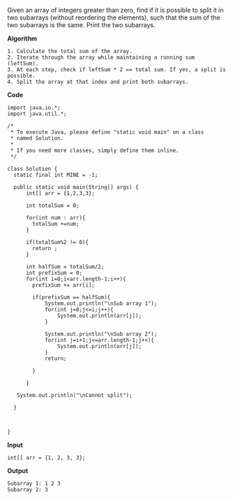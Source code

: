 Given an array of integers greater than zero, find if it is possible to split it in two subarrays (without reordering the elements), such that the sum of the two subarrays is the same. Print the two subarrays.

**Algorithm**

```
1. Calculate the total sum of the array.
2. Iterate through the array while maintaining a running sum (leftSum).
3. At each step, check if leftSum * 2 == total sum. If yes, a split is possible.
4. Split the array at that index and print both subarrays.
```

**Code**

```
import java.io.*;
import java.util.*;

/*
 * To execute Java, please define "static void main" on a class
 * named Solution.
 *
 * If you need more classes, simply define them inline.
 */

class Solution {
  static final int MINE = -1;

  public static void main(String[] args) {
      int[] arr = {1,2,3,3};

      int totalSum = 0;

      for(int num : arr){
        totalSum +=num;
      }  

      if(totalSum%2 != 0){
        return ;
      }

      int halfSum = totalSum/2;
      int prefixSum = 0;
      for(int i=0;i<arr.length-1;i++){
        prefixSum += arr[i];

        if(prefixSum == halfSum){
            System.out.println("\nSub array 1");
            for(int j=0;j<=i;j++){
                System.out.println(arr[j]);
            }

            System.out.println("\nSub array 2");
            for(int j=i+1;j<=arr.length-1;j++){
                System.out.println(arr[j]);
            }
            return;

        }

      }

   System.out.println("\nCannot split");

  }

  

}

```

**Input**

```
int[] arr = {1, 2, 3, 3};

```

**Output**

```
Subarray 1: 1 2 3 
Subarray 2: 3 

```

